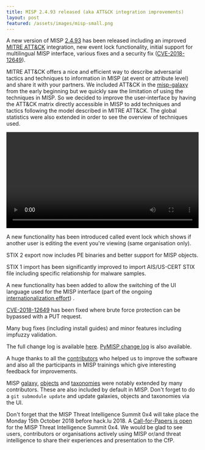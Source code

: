 ```yaml
---
title: MISP 2.4.93 released (aka ATT&CK integration improvements)
layout: post
featured: /assets/images/misp-small.png
---
```


A new version of MISP [2.4.93](https://github.com/MISP/MISP/tree/v2.4.93) has been released including an improved [MITRE ATT&CK](https://attack.mitre.org) integration, new event lock functionality, initial support for multilingual MISP interface, various fixes and a security fix ([CVE-2018-12649](https://cve.circl.lu/cve/CVE-2018-12649)).

MITRE ATT&CK offers a nice and efficient way to describe adversarial tactics and techniques to information in MISP (at event or attribute level) and share it with your partners. We included ATT&CK in the [misp-galaxy](https://www.misp-project.org/galaxy.html) from the early beginning but we quickly saw the limitation of using the techniques in MISP. So we decided to improve the user-interface by having the ATT&CK matrix directly accessible in MISP to add techniques and tactics following the model described in MITRE ATT&CK. The global statistics were also extended in order to see the overview of techniques used.

<div class="myvideo">
   <video  style="display:block; width:100%; height:auto;" autoplay controls loop="loop">
        <source src="{{ site.baseurl }}/assets/images/misp/video/attack.webm"  type="video/webm"  />
   </video>
</div>

A new functionality has been introduced called event lock which shows if another user is editing the event you're viewing (same organisation only).

STIX 2 export now includes PE binaries and better support for MISP objects.

STIX 1 import has been significantly improved to import AIS/US-CERT STIX file including specific relationship for malware samples.

A new functionality has been added to allow the switching of the UI language used for the MISP interface (part of the ongoing [internationalization effort](https://github.com/MISP/misp-book/tree/master/translation)) .

[CVE-2018-12649](https://cve.circl.lu/cve/CVE-2018-12649) has been fixed where brute force protection can be bypassed with a PUT request.

Many bug fixes (including install guides) and minor features including impfuzzy validation.

The full change log is available [here](https://www.misp.software/Changelog.txt). [PyMISP change log](https://www.misp.software/PyMISP-Changelog.txt) is also available.

A huge thanks to all the [contributors](/contributors) who helped us to improve the software and also all the participants in MISP trainings which give interesting feedback
for improvements.

MISP [galaxy](/galaxy.pdf), [objects](/objects.pdf) and [taxonomies](/taxonomies.pdf) were notably extended by many contributors. These are also included by default in MISP. Don't forget to do a `git submodule update` and update galaxies, objects and taxonomies via the UI.

Don't forget that the MISP Threat Intelligence Summit 0x4 will take place the Monday 15th October 2018 before hack.lu 2018. A [Call-for-Papers is open](https://cfp.hack.lu/misp0x4/) for the MISP Threat Intelligence Summit 0x4. We would be glad to see users, contributors or organisations actively using MISP or/and threat intelligence to share their experiences and presentation to the CfP.
